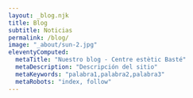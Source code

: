 ```yaml
---
layout: _blog.njk
title: Blog
subtitle: Noticias
permalink: /blog/
image: "_about/sun-2.jpg"
eleventyComputed:
  metaTitle: "Nuestro blog - Centre estètic Basté"
  metaDescription: "Descripción del sitio"
  metaKeywords: "palabra1,palabra2,palabra3"
  metaRobots: "index, follow"
---
```


